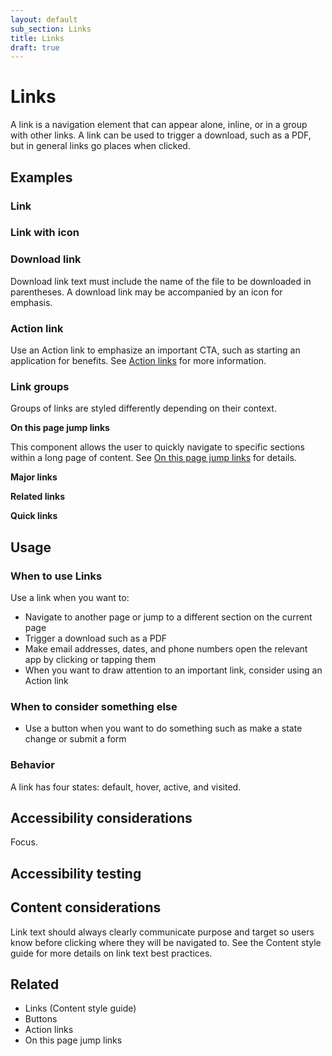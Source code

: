 ```yaml
---
layout: default
sub_section: Links
title: Links
draft: true
---
```


# Links

A link is a navigation element that can appear alone, inline, or in a group with other links. A link can be used to trigger a download, such as a PDF, but in general links go places when clicked.

## Examples

### Link

### Link with icon

### Download link

Download link text must include the name of the file to be downloaded in parentheses. A download link may be accompanied by an icon for emphasis. 

### Action link

Use an Action link to emphasize an important CTA, such as starting an application for benefits. See [Action links](https://design.va.gov/experimental-design/action_links) for more information.

### Link groups

Groups of links are styled differently depending on their context. 

**On this page jump links**

This component allows the user to quickly navigate to specific sections within a long page of content. See [On this page jump links](https://design.va.gov/components/on-this-page-jump-links) for details.

**Major links**

**Related links**

**Quick links**

## Usage

### When to use Links

Use a link when you want to:

- Navigate to another page or jump to a different section on the current page
- Trigger a download such as a PDF
- Make email addresses, dates, and phone numbers open the relevant app by clicking or tapping them
- When you want to draw attention to an important link, consider using an Action link

### When to consider something else

- Use a button when you want to do something such as make a state change or submit a form

### Behavior

A link has four states: default, hover, active, and visited.

## Accessibility considerations

Focus. 

## Accessibility testing

## Content considerations

Link text should always clearly communicate purpose and target so users know before clicking where they will be navigated to. See the Content style guide for more details on link text best practices. 

## Related 

- Links (Content style guide)
- Buttons
- Action links
- On this page jump links
